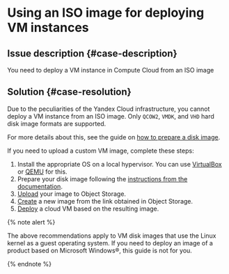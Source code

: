 # Using an ISO image for deploying VM instances



## Issue description {#case-description}

You need to deploy a VM instance in Compute Cloud from an ISO image

## Solution {#case-resolution}

Due to the peculiarities of the Yandex Cloud infrastructure, you cannot deploy a VM instance from an ISO image.
Only `QCOW2`, `VMDK`, and `VHD` hard disk image formats are supported.

For more details about this, see the guide on [how to prepare a disk image](../../../compute/operations/image-create/custom-image.md#create-image-file).

If you need to upload a custom VM image, complete these steps:

1. Install the appropriate OS on a local hypervisor. You can use [VirtualBox](https://www.virtualbox.org/) or [QEMU](https://www.qemu.org/) for this.
2. Prepare your disk image following the [instructions from the documentation](../../../compute/operations/image-create/custom-image.md).
3. [Upload](../../../compute/operations/image-create/upload.md) your image to Object Storage.
4. [Create](../../../compute/operations/image-create/upload.md#create-image) a new image from the link obtained in Object Storage.
5. [Deploy](../../../compute/operations/vm-create/create-from-user-image.md) a cloud VM based on the resulting image.

{% note alert %}

The above recommendations apply to VM disk images that use the Linux kernel as a guest operating system.
If you need to deploy an image of a product based on Microsoft Windows®, this guide is not for you.

{% endnote %}
